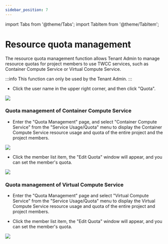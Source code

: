 ```yaml
---
sidebar_position: 7
---
```


import Tabs from '@theme/Tabs';
import TabItem from '@theme/TabItem';


# Resource quota management

The resource quota management function allows Tenant Admin to manage resource quotas for project members to use TWCC services, such as Container Compute Service or Virtual Compute Service.

:::info
This function can only be used by the Tenant Admin.
:::

* Click the user name in the upper right corner, and then click "Quota".

![](https://cos.twcc.ai/SYS-MANUAL/uploads/upload_5ecba43a124f09b5d085472d93ec5c7a.png)





### Quota management of Container Compute Service

* Enter the "Quota Management" page, and select "Container Compute Service" from the "Service Usage/Quota" menu to display the Container Compute Service resource usage and quota of the entire project and the project members.

![](https://cos.twcc.ai/SYS-MANUAL/uploads/upload_f2067e94c798a73e0654eebc1d1703b5.png)


* Click the member list item, the "Edit Quota" window  will appear, and you can set the member's quota.

![](https://cos.twcc.ai/SYS-MANUAL/uploads/upload_370b1d3ec8b40f136406d76288d116b1.png)


### Quota management of Virtual Compute Service

* Enter the "Quota Management" page and select "Virtual Compute Service" from the "Service Usage/Quota" menu to display the Virtual Compute Service resource usage and quota of the entire project and project members.


* Click the member list item, the "Edit Quota" window will appear, and you can set the member's quota.

![](https://cos.twcc.ai/SYS-MANUAL/uploads/upload_475f1f21f6b797fac0f61517557b3e35.png)